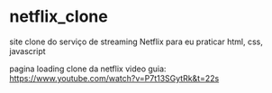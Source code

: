 # netflix_clone
site clone do serviço de streaming Netflix para eu praticar html, css, javascript

pagina loading clone da netflix 
video guia: https://www.youtube.com/watch?v=P7t13SGytRk&t=22s